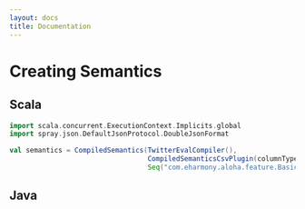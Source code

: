 ```yaml
---
layout: docs
title: Documentation
---
```


# Creating Semantics


## Scala

```scala
import scala.concurrent.ExecutionContext.Implicits.global
import spray.json.DefaultJsonProtocol.DoubleJsonFormat

val semantics = CompiledSemantics(TwitterEvalCompiler(),
                                  CompiledSemanticsCsvPlugin(columnTypes),
                                  Seq("com.eharmony.aloha.feature.BasicFunctions._"))
```

## Java

```java

```

